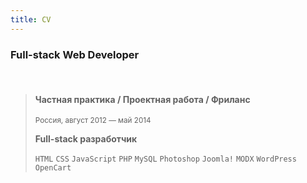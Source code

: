 ```yaml
---
title: CV
---
```


### Full-stack Web Developer

<br>

> #### Частная практика / Проектная работа / Фриланс
> <small>Россия, август 2012 — май 2014 <!--(2 года 2 месяца)--></small>
>
> **Full-stack разработчик**
>
> `HTML` `CSS` `JavaScript` `PHP` `MySQL` `Photoshop` `Joomla!` `MODX` `WordPress` `OpenCart`

<br><br><br>
